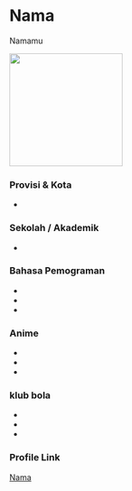 # Nama
Namamu

<img src="" width="200" height="200" align="center"/>

### Provisi & Kota
-

### Sekolah / Akademik
-

### Bahasa Pemograman

-
-
-

### Anime

-
-
-

### klub bola

-
-
-

### Profile Link

[Nama](https://github.com/usernamekamu)
